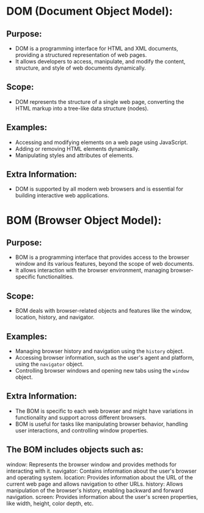 # **DOM (Document Object Model):**

## Purpose:
- DOM is a programming interface for HTML and XML documents, providing a structured representation of web pages.
- It allows developers to access, manipulate, and modify the content, structure, and style of web documents dynamically.

## Scope:
- DOM represents the structure of a single web page, converting the HTML markup into a tree-like data structure (nodes).

## Examples:
- Accessing and modifying elements on a web page using JavaScript.
- Adding or removing HTML elements dynamically.
- Manipulating styles and attributes of elements.

## Extra Information:
- DOM is supported by all modern web browsers and is essential for building interactive web applications.

# **BOM (Browser Object Model):**

## Purpose:
- BOM is a programming interface that provides access to the browser window and its various features, beyond the scope of web documents.
- It allows interaction with the browser environment, managing browser-specific functionalities.

## Scope:
- BOM deals with browser-related objects and features like the window, location, history, and navigator.

## Examples:

- Managing browser history and navigation using the `history` object.
- Accessing browser information, such as the user's agent and platform, using the `navigator` object.
- Controlling browser windows and opening new tabs using the `window` object.

## Extra Information:
- The BOM is specific to each web browser and might have variations in functionality and support across different browsers.
- BOM is useful for tasks like manipulating browser behavior, handling user interactions, and controlling window properties.

## The BOM includes objects such as:

window: Represents the browser window and provides methods for interacting with it.
navigator: Contains information about the user's browser and operating system.
location: Provides information about the URL of the current web page and allows navigation to other URLs.
history: Allows manipulation of the browser's history, enabling backward and forward navigation.
screen: Provides information about the user's screen properties, like width, height, color depth, etc.
